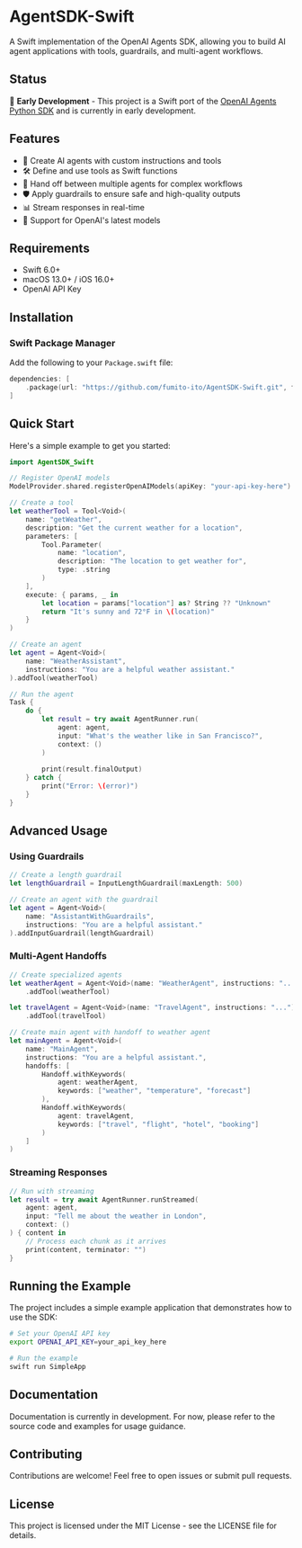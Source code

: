 # AgentSDK-Swift

A Swift implementation of the OpenAI Agents SDK, allowing you to build AI agent applications with tools, guardrails, and multi-agent workflows.

## Status

🚧 **Early Development** - This project is a Swift port of the [OpenAI Agents Python SDK](https://github.com/openai/openai-agents-py) and is currently in early development.

## Features

- 🤖 Create AI agents with custom instructions and tools
- 🛠️ Define and use tools as Swift functions
- 🔄 Hand off between multiple agents for complex workflows
- 🛡️ Apply guardrails to ensure safe and high-quality outputs
- 📊 Stream responses in real-time
- 📝 Support for OpenAI's latest models 

## Requirements

- Swift 6.0+
- macOS 13.0+ / iOS 16.0+
- OpenAI API Key

## Installation

### Swift Package Manager

Add the following to your `Package.swift` file:

```swift
dependencies: [
    .package(url: "https://github.com/fumito-ito/AgentSDK-Swift.git", from: "0.1.0")
]
```

## Quick Start

Here's a simple example to get you started:

```swift
import AgentSDK_Swift

// Register OpenAI models
ModelProvider.shared.registerOpenAIModels(apiKey: "your-api-key-here")

// Create a tool
let weatherTool = Tool<Void>(
    name: "getWeather",
    description: "Get the current weather for a location",
    parameters: [
        Tool.Parameter(
            name: "location",
            description: "The location to get weather for",
            type: .string
        )
    ],
    execute: { params, _ in
        let location = params["location"] as? String ?? "Unknown"
        return "It's sunny and 72°F in \(location)"
    }
)

// Create an agent
let agent = Agent<Void>(
    name: "WeatherAssistant",
    instructions: "You are a helpful weather assistant."
).addTool(weatherTool)

// Run the agent
Task {
    do {
        let result = try await AgentRunner.run(
            agent: agent,
            input: "What's the weather like in San Francisco?",
            context: ()
        )
        
        print(result.finalOutput)
    } catch {
        print("Error: \(error)")
    }
}
```

## Advanced Usage

### Using Guardrails

```swift
// Create a length guardrail
let lengthGuardrail = InputLengthGuardrail(maxLength: 500)

// Create an agent with the guardrail
let agent = Agent<Void>(
    name: "AssistantWithGuardrails",
    instructions: "You are a helpful assistant."
).addInputGuardrail(lengthGuardrail)
```

### Multi-Agent Handoffs

```swift
// Create specialized agents
let weatherAgent = Agent<Void>(name: "WeatherAgent", instructions: "...")
    .addTool(weatherTool)

let travelAgent = Agent<Void>(name: "TravelAgent", instructions: "...")
    .addTool(travelTool)

// Create main agent with handoff to weather agent
let mainAgent = Agent<Void>(
    name: "MainAgent",
    instructions: "You are a helpful assistant.",
    handoffs: [
        Handoff.withKeywords(
            agent: weatherAgent,
            keywords: ["weather", "temperature", "forecast"]
        ),
        Handoff.withKeywords(
            agent: travelAgent,
            keywords: ["travel", "flight", "hotel", "booking"]
        )
    ]
)
```

### Streaming Responses

```swift
// Run with streaming
let result = try await AgentRunner.runStreamed(
    agent: agent,
    input: "Tell me about the weather in London",
    context: ()
) { content in
    // Process each chunk as it arrives
    print(content, terminator: "")
}
```

## Running the Example

The project includes a simple example application that demonstrates how to use the SDK:

```bash
# Set your OpenAI API key
export OPENAI_API_KEY=your_api_key_here

# Run the example
swift run SimpleApp
```

## Documentation

Documentation is currently in development. For now, please refer to the source code and examples for usage guidance.

## Contributing

Contributions are welcome! Feel free to open issues or submit pull requests.

## License

This project is licensed under the MIT License - see the LICENSE file for details.
